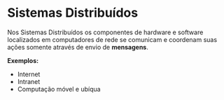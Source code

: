 # Sistemas Distribuídos

Nos Sistemas Distribuídos os componentes de hardware e software localizados em computadores de rede se comunicam e coordenam suas ações somente através de envio de **mensagens**.

**Exemplos:**

- Internet
- Intranet
- Computação móvel e ubíqua
